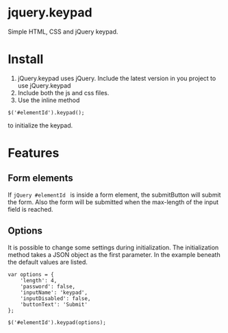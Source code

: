 # jquery.keypad
Simple HTML, CSS and jQuery keypad.

# Install
1. jQuery.keypad uses jQuery. Include the latest version in you project to use jQuery.keypad
2. Include both the js and css files.
3. Use the inline method
```jQuery
$('#elementId').keypad();
```
  to initialize the keypad.

# Features
## Form elements
If ```jQuery #elementId ``` is inside a form element, the submitButton will submit the form. Also the form will be submitted when the max-length of the input field is reached.

## Options
It is possible to change some settings during initialization. The initialization method takes a JSON object as the first parameter.
In the example beneath the default values are listed.

```jQuery
var options = {
    'length': 4,
    'password': false,
    'inputName': 'keypad',
    'inputDisabled': false,
    'buttonText': 'Submit'
};

$('#elementId').keypad(options);
```
